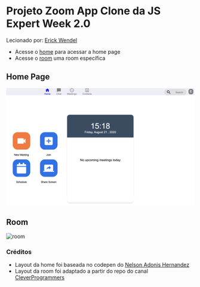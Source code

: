 # Projeto Zoom App Clone da JS Expert Week 2.0


Lecionado por: [Erick Wendel](https://github.com/ErickWendel)

- Acesse o [home](./aula04/public/pages/home/index.html) para acessar a home page
- Acesse o [room](./aula04/public/page/room/index.html) uma room específica

## Home Page

![home page](./aula04/public/prints/home.png)

## Room

![room](./aula04/public/prints/ZoomRoom.gif)

### Créditos

- Layout da home foi baseada no codepen do [Nelson Adonis Hernandez](https://codepen.io/nelsonher019/pen/eYZBqOm)
- Layout da room foi adaptado a partir do repo do canal [CleverProgrammers](https://github.com/CleverProgrammers/nodejs-zoom-clone/blob/master/views/room.ejs)
